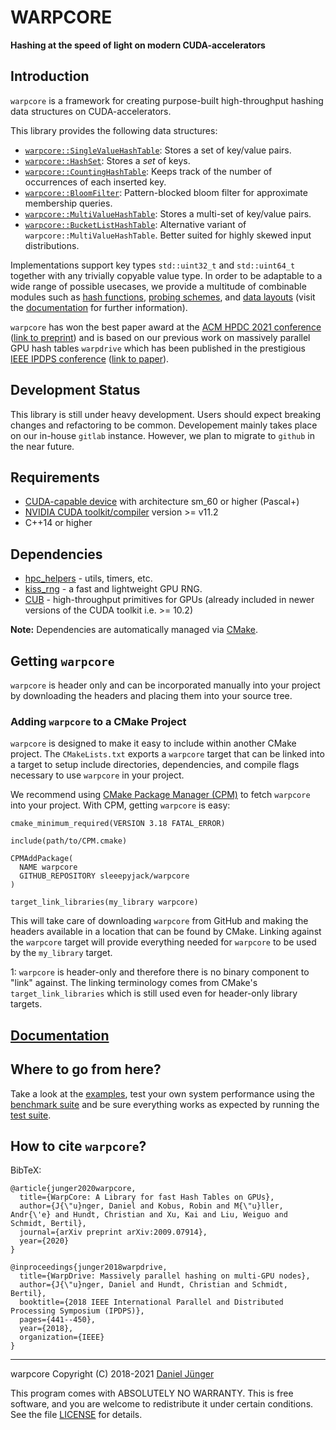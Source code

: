 # WARPCORE

**Hashing at the speed of light on modern CUDA-accelerators**

## Introduction
`warpcore` is a framework for creating purpose-built high-throughput hashing data structures on CUDA-accelerators.

This library provides the following data structures:
- [`warpcore::SingleValueHashTable`](include/warpcore/single_value_hash_table.cuh): Stores a set of key/value pairs.
- [`warpcore::HashSet`](include/warpcore/hash_set.cuh): Stores a *set* of keys.
- [`warpcore::CountingHashTable`](include/warpcore/counting_hash_table.cuh): Keeps track of the number of occurrences of each inserted key.
- [`warpcore::BloomFilter`](include/warpcore/bloom_filter.cuh): Pattern-blocked bloom filter for approximate membership queries.
- [`warpcore::MultiValueHashTable`](include/warpcore/multi_value_hash_table.cuh): Stores a multi-set of key/value pairs.
- [`warpcore::BucketListHashTable`](include/warpcore/bucket_list_hash_table.cuh): Alternative variant of `warpcore::MultiValueHashTable`. Better suited for highly skewed input distributions.

Implementations support key types `std::uint32_t` and `std::uint64_t` together with any trivially copyable value type. In order to be adaptable to a wide range of possible usecases, we provide a multitude of combinable modules such as [hash functions](include/warpcore/hashers.cuh), [probing schemes](include/warpcore/probing_schemes.cuh), and [data layouts](include/warpcore/storage.cuh) (visit the [documentation](https://sleeepyjack.github.io/warpcore/) for further information).

`warpcore` has won the best paper award at the [ACM HPDC 2021 conference](http://www.hpdc.org/2021/) ([link to preprint](https://arxiv.org/abs/2009.07914)) and is based on our previous work on massively parallel GPU hash tables `warpdrive` which has been published in the prestigious [IEEE IPDPS conference](https://www.ipdps.org/) ([link to paper](https://ieeexplore.ieee.org/document/8425198)).

## Development Status

This library is still under heavy development. Users should expect breaking changes and refactoring to be common.
Developement mainly takes place on our in-house `gitlab` instance. However, we plan to migrate to `github` in the near future.

## Requirements
- [CUDA-capable device](https://developer.nvidia.com/cuda-gpus) with architecture sm_60 or higher (Pascal+)
- [NVIDIA CUDA toolkit/compiler](https://developer.nvidia.com/cuda-toolkit) version >= v11.2
- C++14 or higher

## Dependencies
- [hpc_helpers](https://gitlab.rlp.net/pararch/hpc_helpers) - utils, timers, etc.
- [kiss_rng](https://github.com/sleeepyjack/kiss_rng) - a fast and lightweight GPU RNG.
- [CUB](https://nvlabs.github.io/cub/) - high-throughput primitives for GPUs (already included in newer versions of the CUDA toolkit i.e. >= 10.2)


**Note:** Dependencies are automatically managed via [CMake](https://cmake.org/).

## Getting `warpcore`

`warpcore` is header only and can be incorporated manually into your project by downloading the headers and placing them into your source tree.

### Adding `warpcore` to a CMake Project

`warpcore` is designed to make it easy to include within another CMake project.
 The `CMakeLists.txt` exports a `warpcore` target that can be linked into a target to setup include directories, dependencies, and compile flags necessary to use `warpcore` in your project.


We recommend using [CMake Package Manager (CPM)](https://github.com/TheLartians/CPM.cmake) to fetch `warpcore` into your project.
With CPM, getting `warpcore` is easy:

```
cmake_minimum_required(VERSION 3.18 FATAL_ERROR)

include(path/to/CPM.cmake)

CPMAddPackage(
  NAME warpcore
  GITHUB_REPOSITORY sleeepyjack/warpcore
)

target_link_libraries(my_library warpcore)
```

This will take care of downloading `warpcore` from GitHub and making the headers available in a location that can be found by CMake. Linking against the `warpcore` target will provide everything needed for `warpcore` to be used by the `my_library` target.

<a name="link-footnote">1</a>: `warpcore` is header-only and therefore there is no binary component to "link" against. The linking terminology comes from CMake's `target_link_libraries` which is still used even for header-only library targets.

## [Documentation](docs/index.html)

## Where to go from here?
Take a look at the [examples](examples/README.md), test your own system performance using the [benchmark suite](benchmarks/README.md) and be sure everything works as expected by running the [test suite](tests/README.md).

## How to cite `warpcore`?
BibTeX:
```console
@article{junger2020warpcore,
  title={WarpCore: A Library for fast Hash Tables on GPUs},
  author={J{\"u}nger, Daniel and Kobus, Robin and M{\"u}ller, Andr{\'e} and Hundt, Christian and Xu, Kai and Liu, Weiguo and Schmidt, Bertil},
  journal={arXiv preprint arXiv:2009.07914},
  year={2020}
}

@inproceedings{junger2018warpdrive,
  title={WarpDrive: Massively parallel hashing on multi-GPU nodes},
  author={J{\"u}nger, Daniel and Hundt, Christian and Schmidt, Bertil},
  booktitle={2018 IEEE International Parallel and Distributed Processing Symposium (IPDPS)},
  pages={441--450},
  year={2018},
  organization={IEEE}
}
```
***
warpcore Copyright (C) 2018-2021 [Daniel Jünger](https://github.com/sleeepyjack)

This program comes with ABSOLUTELY NO WARRANTY.
This is free software, and you are welcome to redistribute it under certain
conditions. See the file [LICENSE](LICENSE.txt) for details.

[repository]: https://github.com/sleeepyjack/warpcore


